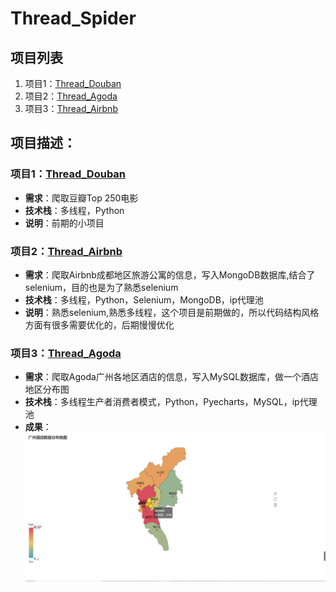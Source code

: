 # Thread_Spider
## 项目列表
1. 项目1：[Thread_Douban](https://github.com/Mrrrrr10/Thread_Spider/tree/master/Thread_Douban)
2. 项目2：[Thread_Agoda](https://github.com/Mrrrrr10/Thread_Spider/tree/master/Thread_Agoda)
3. 项目3：[Thread_Airbnb](https://github.com/Mrrrrr10/Thread_Spider/tree/master/Thread_Airbnb)


## 项目描述：
### 项目1：[Thread_Douban](https://github.com/Mrrrrr10/Thread_Spider/tree/master/Thread_Douban)
* **需求**：爬取豆瓣Top 250电影
* **技术栈**：多线程，Python
* **说明**：前期的小项目

### 项目2：[Thread_Airbnb](https://github.com/Mrrrrr10/Thread_Spider/tree/master/Thread_Airbnb)
* **需求**：爬取Airbnb成都地区旅游公寓的信息，写入MongoDB数据库,结合了selenium，目的也是为了熟悉selenium
* **技术栈**：多线程，Python，Selenium，MongoDB，ip代理池
* **说明**：熟悉selenium,熟悉多线程，这个项目是前期做的，所以代码结构风格方面有很多需要优化的，后期慢慢优化

### 项目3：[Thread_Agoda](https://github.com/Mrrrrr10/Thread_Spider/tree/master/Thread_Agoda)
* **需求**：爬取Agoda广州各地区酒店的信息，写入MySQL数据库，做一个酒店地区分布图
* **技术栈**：多线程生产者消费者模式，Python，Pyecharts，MySQL，ip代理池
* **成果**：![分布图](https://raw.githubusercontent.com/Mrrrrr10/Thread_Spider/master/Thread_Agoda/Agoda_html.png)

